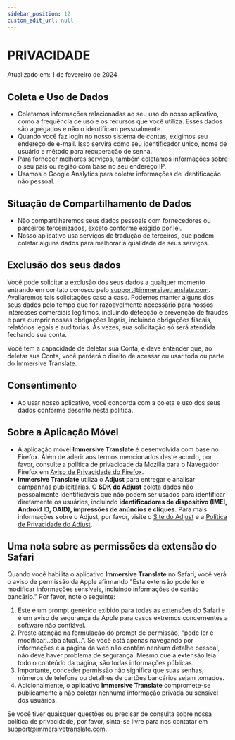 ```yaml
---
sidebar_position: 12
custom_edit_url: null
---
```


# PRIVACIDADE

Atualizado em: 1 de fevereiro de 2024

## Coleta e Uso de Dados

- Coletamos informações relacionadas ao seu uso do nosso aplicativo, como a frequência de uso e os recursos que você utiliza. Esses dados são agregados e não o identificam pessoalmente.
- Quando você faz login no nosso sistema de contas, exigimos seu endereço de e-mail. Isso servirá como seu identificador único, nome de usuário e método para recuperação de senha.
- Para fornecer melhores serviços, também coletamos informações sobre o seu país ou região com base no seu endereço IP.
- Usamos o Google Analytics para coletar informações de identificação não pessoal.

## Situação de Compartilhamento de Dados

- Não compartilharemos seus dados pessoais com fornecedores ou parceiros terceirizados, exceto conforme exigido por lei.
- Nosso aplicativo usa serviços de tradução de terceiros, que podem coletar alguns dados para melhorar a qualidade de seus serviços.

## Exclusão dos seus dados

Você pode solicitar a exclusão dos seus dados a qualquer momento entrando em contato conosco pelo support@immersivetranslate.com. Avaliaremos tais solicitações caso a caso. Podemos manter alguns dos seus dados pelo tempo que for razoavelmente necessário para nossos interesses comerciais legítimos, incluindo detecção e prevenção de fraudes e para cumprir nossas obrigações legais, incluindo obrigações fiscais, relatórios legais e auditorias. Às vezes, sua solicitação só será atendida fechando sua conta.

Você tem a capacidade de deletar sua Conta, e deve entender que, ao deletar sua Conta, você perderá o direito de acessar ou usar toda ou parte do Immersive Translate.

## Consentimento

- Ao usar nosso aplicativo, você concorda com a coleta e uso dos seus dados conforme descrito nesta política.

## Sobre a Aplicação Móvel

- A aplicação móvel **Immersive Translate** é desenvolvida com base no Firefox. Além de aderir aos termos mencionados deste acordo, por favor, consulte a política de privacidade da Mozilla para o Navegador Firefox em [Aviso de Privacidade do Firefox](https://www.mozilla.org/privacy/firefox/).
- **Immersive Translate** utiliza o **Adjust** para entregar e analisar campanhas publicitárias. O **SDK do Adjust** coleta dados não pessoalmente identificáveis que não podem ser usados para identificar diretamente os usuários, incluindo **identificadores de dispositivo (IMEI, Android ID, OAID), impressões de anúncios e cliques**. Para mais informações sobre o Adjust, por favor, visite o [Site do Adjust](https://www.adjust.com/) e a [Política de Privacidade do Adjust](https://www.adjust.com/terms/privacy-policy/).

## Uma nota sobre as permissões da extensão do Safari

Quando você habilita o aplicativo **Immersive Translate** no Safari, você verá o aviso de permissão da Apple afirmando "Esta extensão pode ler e modificar informações sensíveis, incluindo informações de cartão bancário."
Por favor, note o seguinte:

1. Este é um prompt genérico exibido para todas as extensões do Safari e é um aviso de segurança da Apple para casos extremos concernentes a software não confiável.
2. Preste atenção na formulação do prompt de permissão, "pode ler e modificar...aba atual...". Se você está apenas navegando por informações e a página da web não contém nenhum detalhe pessoal, não deve haver problema de segurança. Mesmo que a extensão leia todo o conteúdo da página, são todas informações públicas.
3. Importante, conceder permissão não significa que suas senhas, números de telefone ou detalhes de cartões bancários sejam tomados.
4. Adicionalmente, o aplicativo **Immersive Translate** compromete-se publicamente a não coletar nenhuma informação privada ou sensível dos usuários.

Se você tiver quaisquer questões ou precisar de consulta sobre nossa política de privacidade, por favor, sinta-se livre para nos contatar em support@immersivetranslate.com.
